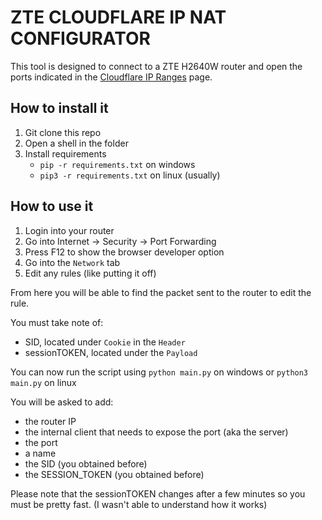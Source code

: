 # ZTE CLOUDFLARE IP NAT CONFIGURATOR

This tool is designed to connect to a ZTE H2640W router and open the ports indicated in the [Cloudflare IP Ranges](https://www.cloudflare.com/ips/) page.

## How to install it

1. Git clone this repo
2. Open a shell in the folder
3. Install requirements
   - `pip -r requirements.txt` on windows
   - `pip3 -r requirements.txt` on linux (usually)

## How to use it

1. Login into your router
2. Go into Internet -> Security -> Port Forwarding
3. Press F12 to show the browser developer option
4. Go into the `Network` tab
5. Edit any rules (like putting it off)

From here you will be able to find the packet sent to the router to edit the rule.

You must take note of:

- SID, located under `Cookie` in the `Header`
  ![]()
- sessionTOKEN, located under the `Payload`
  ![]()

You can now run the script using `python main.py` on windows or `python3 main.py` on linux

You will be asked to add:

- the router IP
- the internal client that needs to expose the port (aka the server)
- the port
- a name
- the SID (you obtained before)
- the SESSION_TOKEN (you obtained before)

Please note that the sessionTOKEN changes after a few minutes so you must be pretty fast. (I wasn't able to understand how it works)
